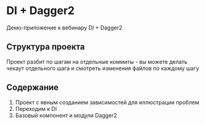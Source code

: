 # DI + Dagger2
Демо-приложение к вебинару DI + Dagger2

## Структура проекта
Проект разбит по шагам на отдельные коммиты - вы можете делать чекаут отдельного 
шага и смотреть изменения файлов по каждому шагу

## Содержание

1. Проект с явным созданием зависимостей для иллюстрации проблем
2. Переходим к DI
3. Базовый компонент и модули Dagger2
